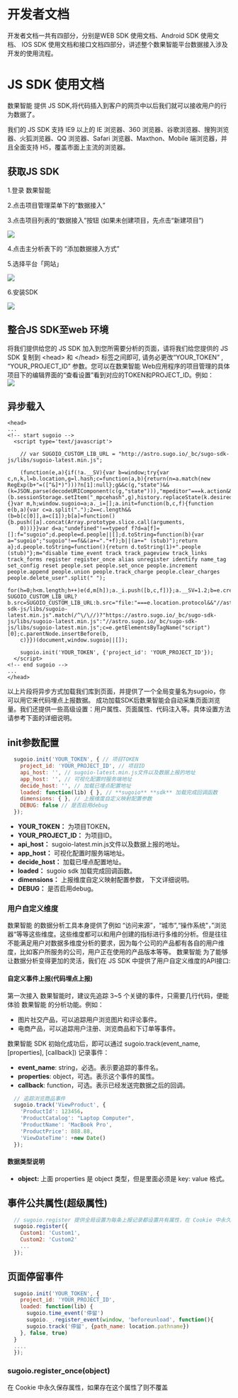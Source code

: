 # 开发者文档

开发者文档一共有四部分，分别是WEB SDK 使用文档、Android SDK 使用文档、 IOS SDK 使用文档和接口文档四部分，讲述整个数果智能平台数据接入涉及开发的使用流程。

# JS SDK 使用文档

数果智能 提供 JS SDK,将代码插入到客户的网页中以后我们就可以接收用户的行为数据了。

我们的 JS SDK 支持 IE9 以上的 IE 浏览器、360 浏览器、谷歌浏览器、搜狗浏览器、火狐浏览器、QQ 浏览器、Safari 浏览器、Maxthon、Mobile 端浏览器，并且全面支持 H5，覆盖市面上主流的浏览器。

## 获取JS SDK

1.登录 数果智能

2.点击项目管理菜单下的“数据接入”

3.点击项目列表的“数据接入”按钮 (如果未创建项目，先点击“新建项目”) 

 ![](/assets/web-maidian/1.png)
 
4.点击主分析表下的 “添加数据接入方式”

5.选择平台「网站」

![](/assets/web-maidian/2.png)

6.安装SDK

![](/assets/web-maidian/3.png)


## 整合JS SDK至web 环境

将我们提供给您的 JS SDK 加入到您所需要分析的页面，请将我们给您提供的 JS SDK 复制到 &lt;head&gt; 和 &lt;/head&gt; 标签之间即可, 请务必更改“YOUR_TOKEN” , “YOUR_PROJECT_ID” 参数。您可以在数果智能 Web应用程序的项目管理的具体项目下的编辑界面的“查看设置”看到对应的TOKEN和PROJECT_ID。例如：   
![](/assets/web-maidian/4.png)

## 异步载入
```
<head>
...
<!-- start sugoio -->
  <script type='text/javascript'>
  
    // var SUGOIO_CUSTOM_LIB_URL = "http://astro.sugo.io/_bc/sugo-sdk-js/libs/sugoio-latest.min.js";

    (function(e,a){if(!a.__SV){var b=window;try{var c,n,k,l=b.location,g=l.hash;c=function(a,b){return(n=a.match(new RegExp(b+"=([^&]*)")))?n[1]:null};g&&c(g,"state")&&(k=JSON.parse(decodeURIComponent(c(g,"state"))),"mpeditor"===k.action&&(b.sessionStorage.setItem("_mpcehash",g),history.replaceState(k.desiredHash||"",e.title,l.pathname+l.search)))}catch(p){}var m,h;window.sugoio=a;a._i=[];a.init=function(b,c,f){function e(b,a){var c=a.split(".");2==c.length&&(b=b[c[0]],a=c[1]);b[a]=function(){b.push([a].concat(Array.prototype.slice.call(arguments,
    0)))}}var d=a;"undefined"!==typeof f?d=a[f]=[]:f="sugoio";d.people=d.people||[];d.toString=function(b){var a="sugoio";"sugoio"!==f&&(a+="."+f);b||(a+=" (stub)");return a};d.people.toString=function(){return d.toString(1)+".people (stub)"};m="disable time_event track track_pageview track_links track_forms register register_once alias unregister identify name_tag set_config reset people.set people.set_once people.increment people.append people.union people.track_charge people.clear_charges people.delete_user".split(" ");
    for(h=0;h<m.length;h++)e(d,m[h]);a._i.push([b,c,f])};a.__SV=1.2;b=e.createElement("script");b.type="text/javascript";b.async=!0;"undefined"!==typeof SUGOIO_CUSTOM_LIB_URL?b.src=SUGOIO_CUSTOM_LIB_URL:b.src="file:"===e.location.protocol&&"//astro.sugo.io/_bc/sugo-sdk-js/libs/sugoio-latest.min.js".match(/^\/\//)?"https://astro.sugo.io/_bc/sugo-sdk-js/libs/sugoio-latest.min.js":"//astro.sugo.io/_bc/sugo-sdk-js/libs/sugoio-latest.min.js";c=e.getElementsByTagName("script")[0];c.parentNode.insertBefore(b,
    c)}})(document,window.sugoio||[]);
    
    sugoio.init('YOUR_TOKEN', {'project_id': 'YOUR_PROJECT_ID'});
  </script>
<!-- end sugoio -->
...
</head>
```

以上片段将异步方式加载我们库到页面，并提供了一个全局变量名为sugoio，你可以用它来代码埋点上报数据。 成功加载SDK后数果智能会自动采集页面浏览量。我们还提供一些高级设置：用户属性、页面属性、代码注入等。具体设置方法请参考下面的详细说明。

## init参数配置

```javascript
  sugoio.init('YOUR_TOKEN', { // 项目TOKEN
    project_id: 'YOUR_PROJECT_ID', // 项目ID
    api_host: '', // sugoio-latest.min.js文件以及数据上报的地址
    app_host: '', // 可视化配置时服务端地址
    decide_host: '', // 加载已埋点配置地址
    loaded: function(lib) { }, // **sugoio** **sdk** 加载完成回调函数
    dimensions: { }, // 上报维度自定义映射配置参数
    DEBUG: false // 是否启用debug
  });
```

* **YOUR_TOKEN：** 为项目TOKEN。
* **YOUR_PROJECT_ID：** 为项目ID。
* **api_host：** sugoio-latest.min.js文件以及数据上报的地址。
* **app_host：** 可视化配置时服务端地址。
* **decide_host：** 加载已埋点配置地址。
* **loaded：** sugoio sdk 加载完成回调函数。
* **dimensions：** 上报维度自定义映射配置参数， 下文详细说明。
* **DEBUG：** 是否启用debug。

### 用户自定义维度

数果智能 的数据分析工具本身提供了例如 “访问来源”，“城市”,“操作系统"，”浏览器“等等这些维度。这些维度都可以和用户创建的指标进行多维的分析。但是往往不能满足用户对数据多维度分析的要求，因为每个公司的产品都有各自的用户维度，比如客户所服务的公司，用户正在使用的产品版本等等。 数果智能 为了能够让数据分析变得更加的灵活，我们在 JS SDK 中提供了用户自定义维度的API接口:

#### **自定义事件上报(代码埋点上报)**

第一次接入 数果智能时，建议先追踪 3~5 个关键的事件，只需要几行代码，便能体验 数果智能 的分析功能。例如：

* 图片社交产品，可以追踪用户浏览图片和评论事件。
* 电商产品，可以追踪用户注册、浏览商品和下订单等事件。

数果智能 SDK 初始化成功后，即可以通过 sugoio.track\(event\_name, \[properties\], \[callback\]\) 记录事件：

* **event_name**: string，必选。表示要追踪的事件名。
* **properties**: object，可选。表示这个事件的属性。
* **callback**: function，可选。表示已经发送完数据之后的回调。

```javascript
  // 追踪浏览商品事件
  sugoio.track('ViewProduct', {
    'ProductId': 123456，
    'ProductCatalog': "Laptop Computer",
    'ProductName': 'MacBook Pro',
    'ProductPrice': 888.88,
    'ViewDateTime': +new Date()
  });
```

#### 数据类型说明

* **object:** 上面 properties 是 object 类型，但是里面必须是 key: value 格式。


## 事件公共属性(超级属性)
```javascript
  // sugoio.register 提供全局设置为每条上报记录都设置共有属性，在 Cookie 中永久保存属性，永久有效，如果存在这个属性了则覆盖
  sugoio.register({
    Custom1: 'Custom1',
    Custom2: 'Custom2'
    ...
  });
```

## 页面停留事件
```javascript
  sugoio.init('YOUR_TOKEN', {
    project_id: 'YOUR_PROJECT_ID',
    loaded: function(lib) {
      sugoio.time_event('停留')
      sugoio._.register_event(window, 'beforeunload', function(){
      sugoio.track('停留', {path_name: location.pathname})
    }, false, true)
  }
  ....
  });
```

### sugoio.register_once(object)

在 Cookie 中永久保存属性，如果存在这个属性了则不覆盖
